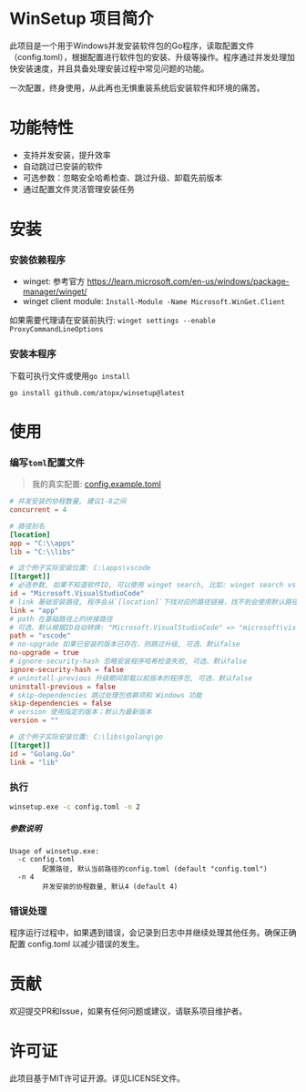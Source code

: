 # WinSetup 项目简介

此项目是一个用于Windows并发安装软件包的Go程序，读取配置文件（config.toml），根据配置进行软件包的安装、升级等操作。程序通过并发处理加快安装速度，并且具备处理安装过程中常见问题的功能。

一次配置，终身使用，从此再也无惧重装系统后安装软件和环境的痛苦。

# 功能特性

- 支持并发安装，提升效率
- 自动跳过已安装的软件
- 可选参数：忽略安全哈希检查、跳过升级、卸载先前版本
- 通过配置文件灵活管理安装任务

# 安装

### 安装依赖程序

- winget: 参考官方 https://learn.microsoft.com/en-us/windows/package-manager/winget/
- winget client module: `Install-Module -Name Microsoft.WinGet.Client`

如果需要代理请在安装前执行: `winget settings --enable ProxyCommandLineOptions`

### 安装本程序

下载可执行文件或使用`go install`

```
go install github.com/atopx/winsetup@latest
```

# 使用

### 编写`toml`配置文件

> 我的真实配置: [config.example.toml](./config.toml)

```toml
# 并发安装的协程数量, 建议1-8之间
concurrent = 4

# 路径别名
[location]
app = "C:\\apps"
lib = "C:\\libs"

# 这个例子实际安装位置: C:\apps\vscode
[[target]]
# 必选参数, 如果不知道软件ID, 可以使用 winget search, 比如: winget search vscode
id = "Microsoft.VisualStudioCode"
# link 基础安装路径, 程序会从`[location]`下找对应的路径链接，找不到会使用默认路径安装, 可选
link = "app"
# path 在基础路径上的拼接路径
# 可选、默认根据ID自动转换: "Microsoft.VisualStudioCode" => "microsoft\visualstudiocode"
path = "vscode"
# no-upgrade 如果已安装的版本已存在，则跳过升级, 可选、默认false
no-upgrade = true
# ignore-security-hash 忽略安装程序哈希检查失败, 可选、默认false
ignore-security-hash = false
# uninstall-previous 升级期间卸载以前版本的程序包, 可选、默认false
uninstall-previous = false
# skip-dependencies 跳过处理包依赖项和 Windows 功能
skip-dependencies = false
# version 使用指定的版本；默认为最新版本
version = ""

# 这个例子实际安装位置: C:\libs\golang\go
[[target]]
id = "Golang.Go"
link = "lib"
```

### 执行

```sh
winsetup.exe -c config.toml -n 2
```

##### 参数说明

```
Usage of winsetup.exe:
  -c config.toml
        配置路径, 默认当前路径的config.toml (default "config.toml")
  -n 4
        并发安装的协程数量, 默认4 (default 4)
```

### 错误处理
程序运行过程中，如果遇到错误，会记录到日志中并继续处理其他任务。确保正确配置 config.toml 以减少错误的发生。

# 贡献
欢迎提交PR和Issue，如果有任何问题或建议，请联系项目维护者。

# 许可证
此项目基于MIT许可证开源。详见LICENSE文件。
